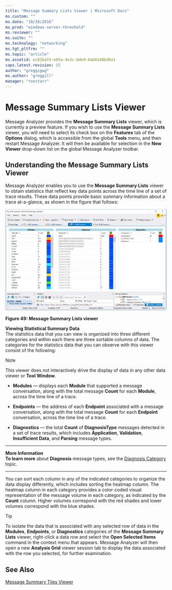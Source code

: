 ```yaml
---
title: "Message Summary Lists Viewer | Microsoft Docs"
ms.custom: ""
ms.date: "10/26/2016"
ms.prod: "windows-server-threshold"
ms.reviewer: ""
ms.suite: ""
ms.technology: "networking"
ms.tgt_pltfrm: ""
ms.topic: "article"
ms.assetid: ec81baf4-e85a-4e3c-bde9-8ab0148bd0a1
caps.latest.revision: 15
author: "greggigwg"
ms.author: "greggill"
manager: "ronstarr"
---
```

# Message Summary Lists Viewer
Message Analyzer provides the **Message Summary Lists** viewer, which is currently a preview feature. If you wish to use the **Message Summary Lists** viewer, you will need to select its check box on the **Features** tab of the **Options** dialog, which is accessible from the global **Tools** menu, and then restart Message Analyzer. It will then be available for selection in the **New Viewer** drop-down list on the global Message Analyzer toolbar.  
  
## Understanding the Message Summary Lists Viewer  
 Message Analyzer enables you to use the **Message Summary Lists** viewer to obtain statistics that reflect key data points across the time line of a set of trace results. These data points provide basic summary information about a trace at-a-glance, as shown in the figure that follows:  
  
 ![Message Summary Lists viewer](media/fig49-message-summary-lists-viewer.png "Fig49-Message Summary Lists viewer")  
  
 **Figure 49:  Message Summary Lists viewer**  
  
 **Viewing Statistical Summary Data**   
The statistics data that you can view is organized into three different categories and within each there are three sortable columns of data. The categories for the statistics data that you can observe with this viewer consist of the following:  
  
> [!NOTE]
>  This viewer does not interactively drive the display of data in any other data viewer or **Tool Window**.  
  
-   **Modules** — displays each **Module** that supported a message conversation, along with the total message **Count** for each **Module**, across the time line of a trace.  
  
-   **Endpoints** — the address of each **Endpoint** associated with a message conversation, along with the total message **Count** for each **Endpoint** conversation, across the time line of a trace.  
  
-   **Diagnostics** — the total **Count** of **DiagnosisType** messages detected in a set of trace results, which includes **Application**, **Validation**, **Insufficient Data**, and **Parsing** message types.  
  
---  
  
**More Information**   
**To learn more** about **Diagnosis** message types, see the [Diagnosis Category](filtering-live-trace-session-results.md#BKMK_DiagnosisEnums) topic.   

---  
  
 You can sort each column in any of the indicated categories to organize the data display differently, which includes sorting the heatmap column. The heatmap column in each category provides a color-coded visual representation of the message volume in each category, as indicated by the **Count** column. Higher volumes correspond with the red shades and lower volumes correspond with the blue shades.  
  
> [!TIP]
>  To isolate the data that is associated with any selected row of data in the **Modules**, **Endpoints**, or **Diagnostics** categories of the **Message Summary Lists** viewer, right-click a data row and select the **Open Selected Items** command in the context menu that appears. Message Analyzer will then open a new **Analysis Grid** viewer session tab to display the data associated with the row you selected, for further examination.  

## See Also

[Message Summary Tiles Viewer](message-summary-tiles-viewer.md)